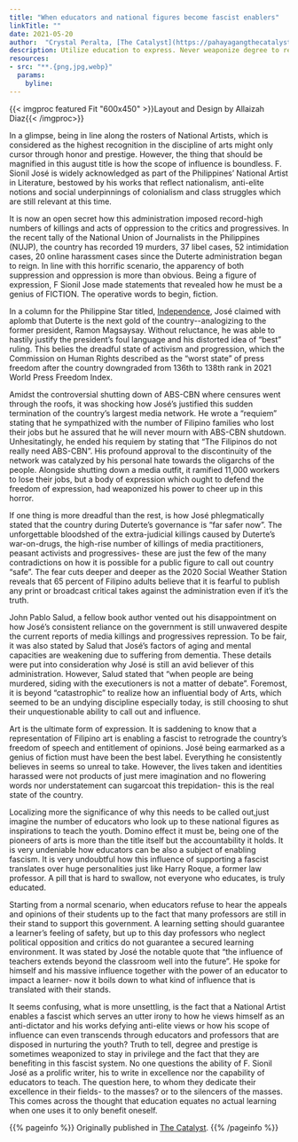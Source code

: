 ```yaml
---
title: "When educators and national figures become fascist enablers"
linkTitle: ""
date: 2021-05-20
author:  "Crystal Peralta, [The Catalyst](https://pahayagangthecatalyst.wordpress.com/)"
description: Utilize education to express. Never weaponize degree to repress.
resources:
- src: "**.{png,jpg,webp}"
  params:
    byline: 
---
```

{{< imgproc featured Fit "600x450" >}}Layout and Design by Allaizah Diaz{{< /imgproc>}}

<span class="drop">I</span>n a glimpse, being in line along the rosters of National Artists, which is considered as the highest recognition in the discipline of arts might only cursor through honor and prestige. However, the thing that should be magnified in this august title is how the scope of influence is boundless.  F. Sionil José is widely acknowledged as part of  the Philippines’ National Artist in Literature, bestowed by his works that reflect nationalism, anti-elite notions and social underpinnings of colonialism and class struggles which are still relevant at this time. 

It is now an open secret how this administration imposed record-high numbers of killings and acts of oppression to the critics and progressives. In the recent tally of the National Union of Journalists in the Philippines (NUJP), the country has recorded 19 murders, 37 libel cases, 52 intimidation cases, 20 online harassment cases since the Duterte administration began to reign. In line with this horrific scenario, the apparency of both suppression and oppression is more than obvious. Being a figure of expression, F Sionil Jose made statements that revealed how he must be a genius of FICTION. The operative words to begin, fiction. 

In a column for the Philippine Star titled, [Independence](../independence-sionil-jose/), José claimed with aplomb that Duterte is the next gold of the country--analogizing to the former president, Ramon Magsaysay. Without reluctance, he was able to hastily justify the president’s foul language and his distorted idea of “best” ruling. This belies the dreadful state of activism and progression, which the Commission on Human Rights described as the “worst state” of press freedom after the country downgraded from 136th to 138th rank in 2021 World Press Freedom Index. 

Amidst the controversial shutting down of ABS-CBN where censures went through the roofs, it was shocking how  José’s justified this sudden termination of the country’s largest media network. He wrote a “requiem” stating that he sympathized with the number of Filipino families who lost their jobs but he assured that he will never mourn with ABS-CBN shutdown.  Unhesitatingly, he ended his requiem by stating that “The Filipinos do not really need ABS-CBN”. His profound approval to the discontinuity of the network was catalyzed by his personal hate towards the oligarchs of the people. Alongside shutting down a media outfit, it ramified 11,000 workers to lose their jobs, but a body of expression which ought to defend the freedom of expression, had weaponized his power to cheer up in this horror. 

If one thing is more dreadful than the rest, is how José phlegmatically stated that the country during Duterte’s governance is “far safer now”. The unforgettable bloodshed of the extra-judicial killings caused by Duterte’s war-on-drugs, the high-rise number of killings of media practitioners, peasant activists and progressives- these are just the few of the many contradictions on how it is possible for a public figure to call out country “safe”. The fear cuts deeper and deeper as the 2020 Social Weather Station reveals that 65 percent of Filipino adults believe that it is fearful to publish any print or broadcast critical takes against the administration even if it’s the truth.  

John Pablo Salud, a fellow book author vented out his disappointment on how José’s consistent reliance on the government is still unwavered despite the current reports of media killings and progressives repression. To be fair, it was also stated by Salud that  José’s factors of aging and mental capacities are weakening due to suffering from dementia. These details were put into consideration why  José is still an avid believer of this administration. However,  Salud stated  that “when people are being murdered, siding with the executioners is not a matter of debate”. Foremost, it is beyond “catastrophic” to realize how an influential body of Arts, which seemed to be an undying discipline especially today, is still choosing to shut their unquestionable ability to call out and influence. 

Art is the ultimate form of expression. It is saddening to know that a representation of Filipino art is enabling a fascist to retrograde the country’s freedom of speech and entitlement of opinions.  José being earmarked as a genius of fiction must have been the best label. Everything he consistently believes in seems so unreal to take. However, the lives taken and identities harassed were not products of just mere imagination and no flowering words nor understatement can sugarcoat this trepidation- this is the real state of the country. 

Localizing more the significance of why this needs to be called out,just imagine the number of educators who look up to these national figures as inspirations to teach the youth. Domino effect it must be, being one of the pioneers of arts is more than the title itself but the accountability it holds. It is very undeniable how educators can be also a subject of enabling fascism. It is very undoubtful how this influence of supporting a fascist translates over huge personalities just like Harry Roque, a former law professor. A pill that is hard to swallow, not everyone who educates, is truly educated. 

Starting from a normal scenario, when educators refuse to hear the appeals and opinions of their students up to the fact that many professors are still in their stand to support this government. A learning setting should guarantee a learner’s feeling of safety, but up to this day professors who neglect political opposition and critics do not guarantee a secured learning environment.  It was stated by  José the notable quote that “the influence of teachers extends beyond the classroom well into the future”. He spoke for himself and his massive influence together with the power of an educator to impact a learner- now it boils down to what kind of influence that is translated with their stands. 

It seems confusing, what is more unsettling, is the fact that a National Artist enables a fascist which serves an utter irony to how he views himself as an anti-dictator and his works defying anti-elite views or how his scope of influence can even transcends through educators and professors that are disposed in nurturing the youth? Truth to tell, degree and prestige is sometimes weaponized to stay in privilege and the fact that they are benefiting in this fascist system. No one questions the ability of F. Sionil José as a prolific writer,  his  to write in excellence nor the capability of educators to teach. The question here, to whom they dedicate their excellence in their fields- to the masses? or to the silencers of the masses. This comes across the thought that education equates no actual learning when one uses it to only benefit oneself.

{{% pageinfo %}}
Originally published in [The Catalyst](https://pahayagangthecatalyst.wordpress.com/2021/05/19/feature-faces-of-fascism-when-educators-and-national-figures-become-fascist-enablers/).
{{% /pageinfo %}}